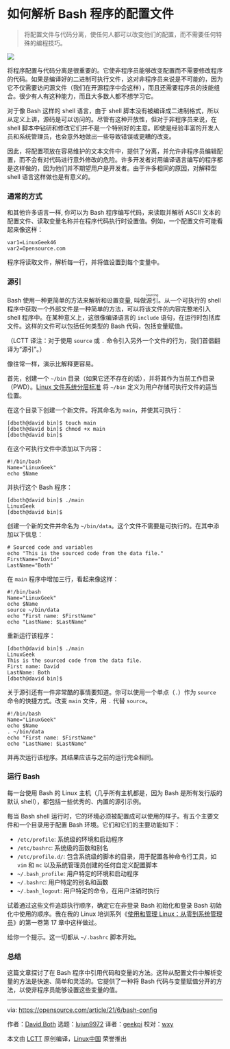 [#]: subject: (How to parse Bash program configuration files)
[#]: via: (https://opensource.com/article/21/6/bash-config)
[#]: author: (David Both https://opensource.com/users/dboth)
[#]: collector: (lujun9972)
[#]: translator: (geekpi)
[#]: reviewer: (wxy)
[#]: publisher: (wxy)
[#]: url: (https://linux.cn/article-13561-1.html)

如何解析 Bash 程序的配置文件
======

> 将配置文件与代码分离，使任何人都可以改变他们的配置，而不需要任何特殊的编程技巧。

![](https://img.linux.net.cn/data/attachment/album/202107/08/163606y3287i6c7dqq0223.jpg)

将程序配置与代码分离是很重要的。它使非程序员能够改变配置而不需要修改程序的代码。如果是编译好的二进制可执行文件，这对非程序员来说是不可能的，因为它不仅需要访问源文件（我们在开源程序中会这样），而且还需要程序员的技能组合。很少有人有这种能力，而且大多数人都不想学习它。

对于像 Bash 这样的 shell 语言，由于 shell 脚本没有被编译成二进制格式，所以从定义上讲，源码是可以访问的。尽管有这种开放性，但对于非程序员来说，在 shell 脚本中钻研和修改它们并不是一个特别好的主意。即使是经验丰富的开发人员和系统管理员，也会意外地做出一些导致错误或更糟的改变。

因此，将配置项放在容易维护的文本文件中，提供了分离，并允许非程序员编辑配置，而不会有对代码进行意外修改的危险。许多开发者对用编译语言编写的程序都是这样做的，因为他们并不期望用户是开发者。由于许多相同的原因，对解释型 shell 语言这样做也是有意义的。

### 通常的方式

和其他许多语言一样, 你可以为 Bash 程序编写代码，来读取并解析 ASCII 文本的配置文件、读取变量名称并在程序代码执行时设置值。例如，一个配置文件可能看起来像这样：

```
var1=LinuxGeek46
var2=Opensource.com
```

程序将读取文件，解析每一行，并将值设置到每个变量中。

### 源引

Bash 使用一种更简单的方法来解析和设置变量, 叫做<ruby>源引<rt>sourcing</rt></ruby>。从一个可执行的 shell 程序中获取一个外部文件是一种简单的方法，可以将该文件的内容完整地引入 shell 程序中。在某种意义上，这很像编译语言的 `include` 语句，在运行时包括库文件。这样的文件可以包括任何类型的 Bash 代码，包括变量赋值。

（LCTT 译注：对于使用 `source` 或 `.` 命令引入另外一个文件的行为，我们首倡翻译为“源引”。）

像往常一样，演示比解释更容易。

首先，创建一个 `~/bin` 目录（如果它还不存在的话），并将其作为当前工作目录（PWD）。[Linux 文件系统分层标准][2] 将 `~/bin` 定义为用户存储可执行文件的适当位置。

在这个目录下创建一个新文件。将其命名为 `main`，并使其可执行：

```
[dboth@david bin]$ touch main
[dboth@david bin]$ chmod +x main
[dboth@david bin]$
```

在这个可执行文件中添加以下内容：

```
#!/bin/bash
Name="LinuxGeek"
echo $Name
```

并执行这个 Bash 程序：

```
[dboth@david bin]$ ./main
LinuxGeek
[dboth@david bin]$
```

创建一个新的文件并命名为 `~/bin/data`。这个文件不需要是可执行的。在其中添加以下信息：

```
# Sourced code and variables
echo "This is the sourced code from the data file."
FirstName="David"
LastName="Both"
```

在 `main` 程序中增加三行，看起来像这样：

```
#!/bin/bash
Name="LinuxGeek"
echo $Name
source ~/bin/data
echo "First name: $FirstName"
echo "LastName: $LastName"
```

重新运行该程序：

```
[dboth@david bin]$ ./main
LinuxGeek
This is the sourced code from the data file.
First name: David
LastName: Both
[dboth@david bin]$
```

关于源引还有一件非常酷的事情要知道。你可以使用一个单点（`.`）作为 `source` 命令的快捷方式。改变 `main` 文件，用 `.` 代替 `source`。

```
#!/bin/bash
Name="LinuxGeek"
echo $Name
. ~/bin/data
echo "First name: $FirstName"
echo "LastName: $LastName"
```

并再次运行该程序。其结果应该与之前的运行完全相同。

### 运行 Bash

每一台使用 Bash 的 Linux 主机（几乎所有主机都是，因为 Bash 是所有发行版的默认 shell），都包括一些优秀的、内置的源引示例。

每当 Bash shell 运行时，它的环境必须被配置成可以使用的样子。有五个主要文件和一个目录用于配置 Bash 环境。它们和它们的主要功能如下：

  * `/etc/profile`: 系统级的环境和启动程序
  * `/etc/bashrc`: 系统级的函数和别名
  * `/etc/profile.d/`: 包含系统级的脚本的目录，用于配置各种命令行工具，如 `vim` 和 `mc` 以及系统管理员创建的任何自定义配置脚本
  * `~/.bash_profile`: 用户特定的环境和启动程序
  * `~/.bashrc`: 用户特定的别名和函数
  * `~/.bash_logout`: 用户特定的命令，在用户注销时执行

试着通过这些文件追踪执行顺序，确定它在非登录 Bash 初始化和登录 Bash 初始化中使用的顺序。我在我的 Linux 培训系列《[使用和管理 Linux：从零到系统管理员][3]》的第一卷第 17 章中这样做过。

给你一个提示。这一切都从 `~/.bashrc` 脚本开始。

### 总结

这篇文章探讨了在 Bash 程序中引用代码和变量的方法。这种从配置文件中解析变量的方法是快速、简单和灵活的。它提供了一种将 Bash 代码与变量赋值分开的方法，以使非程序员能够设置这些变量的值。

--------------------------------------------------------------------------------

via: https://opensource.com/article/21/6/bash-config

作者：[David Both][a]
选题：[lujun9972][b]
译者：[geekpi](https://github.com/geekpi)
校对：[wxy](https://github.com/wxy)

本文由 [LCTT](https://github.com/LCTT/TranslateProject) 原创编译，[Linux中国](https://linux.cn/) 荣誉推出

[a]: https://opensource.com/users/dboth
[b]: https://github.com/lujun9972
[1]: https://opensource.com/sites/default/files/styles/image-full-size/public/lead-images/bash_command_line.png?itok=k4z94W2U (bash logo on green background)
[2]: http://refspecs.linuxfoundation.org/fhs.shtml
[3]: http://www.both.org/?page_id=1183
